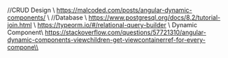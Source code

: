 //CRUD Design \\
https://malcoded.com/posts/angular-dynamic-components/ \\
//Database \\
https://www.postgresql.org/docs/8.2/tutorial-join.html \\
https://typeorm.io/#/relational-query-builder \\
Dynamic Component\\
https://stackoverflow.com/questions/57721310/angular-dynamic-components-viewchildren-get-viewcontainerref-for-every-compone\\